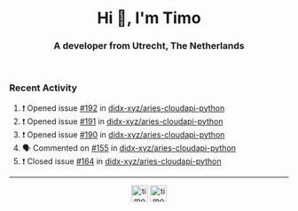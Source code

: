 <h1 align="center">Hi 👋, I'm Timo</h1>
<h3 align="center">A developer from Utrecht, The Netherlands</h3>
<br/>
<!-- https://github.com/rahuldkjain/github-profile-readme-generator --!>

<!--  <p align="left"><img src="https://github-readme-stats.vercel.app/api?username=timoglastra&show_icons=true&count_private=true&" alt="timoglastra" /></p> --!>

<!--
Github language stats
<p align="left"><img src="https://github-readme-stats.vercel.app/api/top-langs/?username=timoglastra&layout=compact" alt="timoglastra" /><p>
-->

<!-- Codestats language stats -->
<!-- <p align="left"><img src="https://codestats-readme.vercel.app/api/top-langs/?username=timoglastra&layout=compact&language_count=12" alt="timoglastra" /><p>    --!>
  
<h3>Recent Activity</h3>

<!--START_SECTION:activity-->
1. ❗️ Opened issue [#192](https://github.com/didx-xyz/aries-cloudapi-python/issues/192) in [didx-xyz/aries-cloudapi-python](https://github.com/didx-xyz/aries-cloudapi-python)
2. ❗️ Opened issue [#191](https://github.com/didx-xyz/aries-cloudapi-python/issues/191) in [didx-xyz/aries-cloudapi-python](https://github.com/didx-xyz/aries-cloudapi-python)
3. ❗️ Opened issue [#190](https://github.com/didx-xyz/aries-cloudapi-python/issues/190) in [didx-xyz/aries-cloudapi-python](https://github.com/didx-xyz/aries-cloudapi-python)
4. 🗣 Commented on [#155](https://github.com/didx-xyz/aries-cloudapi-python/issues/155) in [didx-xyz/aries-cloudapi-python](https://github.com/didx-xyz/aries-cloudapi-python)
5. ❗️ Closed issue [#164](https://github.com/didx-xyz/aries-cloudapi-python/issues/164) in [didx-xyz/aries-cloudapi-python](https://github.com/didx-xyz/aries-cloudapi-python)
<!--END_SECTION:activity-->

---

<p align="center">
<a href="https://twitter.com/timoglastra" target="blank"><img align="center" src="https://cdn.jsdelivr.net/npm/simple-icons@3.0.1/icons/twitter.svg" alt="timoglastra" height="30" width="30" /></a>
<a href="https://linkedin.com/in/timoglastra" target="blank"><img align="center" src="https://cdn.jsdelivr.net/npm/simple-icons@3.0.1/icons/linkedin.svg" alt="timoglastra" height="30" width="30" /></a>
</p>



